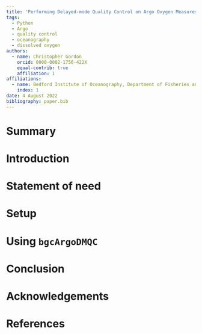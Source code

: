 ```yaml
---
title: 'Performing Delayed-mode Quality Control on Argo Oxygen Measurements in Python'
tags:
  - Python
  - Argo
  - quality control
  - oceanography
  - dissolved oxygen
authors:
  - name: Christopher Gordon
    orcid: 0000-0002-1756-422X
    equal-contrib: true
    affiliation: 1
affiliations:
  - name: Bedford Institute of Oceanography, Department of Fisheries and Oceans Canada, Dartmouth, Canada
    index: 1
date: 4 August 2022
bibliography: paper.bib
---
```


# Summary

# Introduction
# Statement of need

# Setup

# Using `bgcArgoDMQC`

# Conclusion

# Acknowledgements

# References
